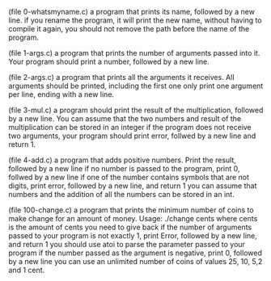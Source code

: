 (file 0-whatsmyname.c) a program that prints its name, followed by a new line. if you rename the program, it will print the new name, without having to compile it again, you should not remove the path before the name of the program.

(file 1-args.c) a program that prints the number of arguments passed into it. Your program should print a number, followed by a new line.

(file 2-args.c) a program that prints all the arguments it receives. All arguments should be printed, including the first one only print one argument per line, ending with a new line.

(file 3-mul.c) a program should print the result of the multiplication, followed by a new line. You can assume that the two numbers and result of the multiplication can be stored in an integer if the program does not receive two arguments, your program should print error, follwed by a new line and return 1.

(file 4-add.c) a program that adds positive numbers. Print the result, followed by a new line if no number is passed to the program, print 0, follwed by a new line if one of the number contains symbols that are not digits, print error, followed by a new line, and return 1 you can assume that numbers and the addition of all the numbers can be stored in an int.

(file 100-change.c) a program that prints the minimum number of coins to make change for an amount of money. Usage: ./change cents where cents is the amount of cents you need to give back if the number of arguments passed to your program is not exactly 1, print Error, followed by a new line, and return 1 you should use atoi to parse the parameter passed to your program if the number passed as the argument is negative, print 0, followed by a new line you can use an unlimited number of coins of values 25, 10, 5,2 and 1 cent.
